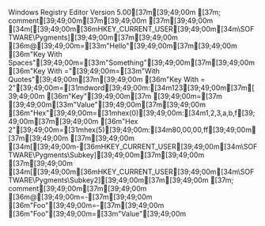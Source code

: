 Windows Registry Editor Version 5.00[37m[39;49;00m
[37m; comment[39;49;00m[37m[39;49;00m
[37m[39;49;00m
[34m[[39;49;00m[36mHKEY_CURRENT_USER[39;49;00m[34m\SOFTWARE\Pygments][39;49;00m[37m[39;49;00m
[36m@[39;49;00m=[33m"Hello"[39;49;00m[37m[39;49;00m
[36m"Key With Spaces"[39;49;00m=[33m"Something"[39;49;00m[37m[39;49;00m
[36m"Key With ="[39;49;00m=[33m"With Quotes"[39;49;00m[37m[39;49;00m
[36m"Key With = 2"[39;49;00m=[31mdword[39;49;00m:[34m123[39;49;00m[37m[39;49;00m
[36m"Key"[39;49;00m[37m [39;49;00m=[37m [39;49;00m[33m"Value"[39;49;00m[37m[39;49;00m
[36m"Hex"[39;49;00m=[31mhex(0)[39;49;00m:[34m1,2,3,a,b,f[39;49;00m[37m[39;49;00m
[36m"Hex 2"[39;49;00m=[31mhex(5)[39;49;00m:[34m80,00,00,ff[39;49;00m[37m[39;49;00m
[37m[39;49;00m
[34m[[39;49;00m-[36mHKEY_CURRENT_USER[39;49;00m[34m\SOFTWARE\Pygments\Subkey][39;49;00m[37m[39;49;00m
[37m[39;49;00m
[34m[[39;49;00m[36mHKEY_CURRENT_USER[39;49;00m[34m\SOFTWARE\Pygments\Subkey2][39;49;00m[37m[39;49;00m
[37m; comment[39;49;00m[37m[39;49;00m
[36m@[39;49;00m=-[37m[39;49;00m
[36m"Foo"[39;49;00m=-[37m[39;49;00m
[36m"Foo"[39;49;00m=[33m"Value"[39;49;00m
